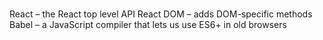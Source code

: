 # 
React – the React top level API
React DOM – adds DOM-specific methods
Babel – a JavaScript compiler that lets us use ES6+ in old browsers

